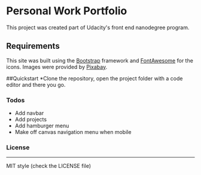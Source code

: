 
# Personal Work Portfolio
This project was created part of Udacity's front end nanodegree program. 

## Requirements
This site was built using the [Bootstrap](https://getbootstrap.com/) framework and [FontAwesome](https://fontawesome.com/) for the icons.
Images were provided by [Pixabay](https://pixabay.com/).

##Quickstart
    *Clone the repository, open the project folder with a code editor and there you go.

### Todos

 - Add navbar
 - Add projects
 - Add hamburger menu
 - Make off canvas navigation menu when mobile


### License
----

MIT style (check the LICENSE file)
